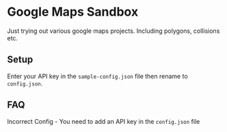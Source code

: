 # Google Maps Sandbox

Just trying out various google maps projects. Including polygons, collisions etc.

## Setup 

Enter your API key in the `sample-config.json` file then rename to `config.json`.

## FAQ

Incorrect Config - You need to add an API key in the `config.json` file